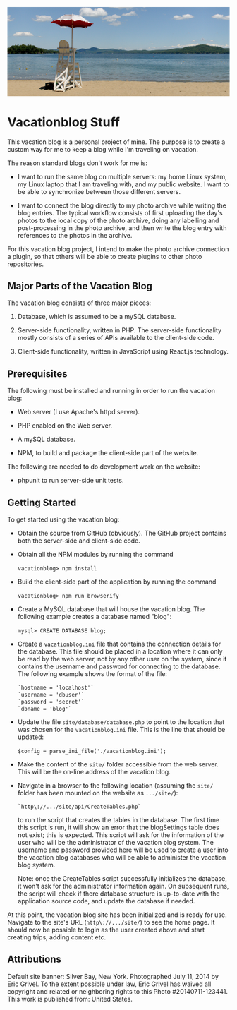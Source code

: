 ![banner](site/media/default-banner.png)

# Vacationblog Stuff

This vacation blog is a personal project of mine. The purpose is to create
a custom way for me to keep a blog while I'm traveling on vacation.

The reason standard blogs don't work for me is:

 - I want to run the same blog on multiple servers: my home Linux system, my Linux laptop that I am traveling with, and my public website. I want to be able to synchronize between those different servers.

 - I want to connect the blog directly to my photo archive while writing the blog entries. The typical workflow consists of first uploading the day's photos to the local copy of the photo archive, doing any labelling and post-processing in the photo archive, and then write the blog entry with references to the photos in the archive.

For this vacation blog project, I intend to make the photo archive connection a plugin, so that others will be able to create plugins to other photo repositories.

## Major Parts of the Vacation Blog

The vacation blog consists of three major pieces:

1. Database, which is assumed to be a mySQL database.

2. Server-side functionality, written in PHP. The server-side functionality mostly consists of a series of APIs available to the client-side code.

3. Client-side functionality, written in JavaScript using React.js technology.

## Prerequisites

The following must be installed and running in order to run the vacation blog:

 - Web server (I use Apache's httpd server).

 - PHP enabled on the Web server.

 - A mySQL database.

 - NPM, to build and package the client-side part of the website.

The following are needed to do development work on the website:

 - phpunit to run server-side unit tests.

## Getting Started

To get started using the vacation blog:

 - Obtain the source from GitHub (obviously). The GitHub project contains
   both the server-side and client-side code.

 - Obtain all the NPM modules by running the command

   `vacationblog> npm install`

 - Build the client-side part of the application by running the command

   `vacationblog> npm run browserify`

 - Create a MySQL database that will house the vacation blog. The following
   example creates a database named "blog":

   `mysql> CREATE DATABASE blog;`

 - Create a `vacationblog.ini` file that contains the connection details
   for the database. This file should be placed in a location where it can
   only be read by the web server, not by any other user on the system,
   since it contains the username and password for connecting to the
   database. The following example shows the format of the file:

       `hostname = 'localhost'`
       `username = 'dbuser'`
       `password = 'secret'`
       `dbname = 'blog'`

 - Update the file `site/database/database.php` to point to the location
   that was chosen for the `vacationblog.ini` file. This is the line that
   should be updated:

   `$config = parse_ini_file('./vacationblog.ini');`

 - Make the content of the `site/` folder accessible from the web server.
   This will be the on-line address of the vacation blog.

 - Navigate in a browser to the following location (assuming the `site/`
   folder has been mounted on the website as `.../site/`):

       `http\://.../site/api/CreateTables.php`

   to run the script that creates the tables in the database. The first time
   this script is run, it will show an error that the blogSettings table
   does not exist; this is expected. This script will ask for the information
   of the user who will be the administrator of the vacation blog system.
   The username and password provided here will be used to create a user
   into the vacation blog databases who will be able to administer the
   vacation blog system.

   Note: once the CreateTables script successfully initializes the database,
   it won't ask for the administrator information again. On subsequent
   runs, the script will check if there database structure is up-to-date
   with the application source code, and update the database if needed.

At this point, the vacation blog site has been initialized and is ready for
use. Navigate to the site's URL (`http\://.../site/`) to see the home page.
It should now be possible to login as the user created above and start
creating trips, adding content etc.

## Attributions

Default site banner: Silver Bay, New York. Photographed July 11, 2014 by Eric Grivel. To the extent possible under law, Eric Grivel has waived all copyright and related or neighboring rights to this Photo #20140711-123441. This work is published from: United States.
